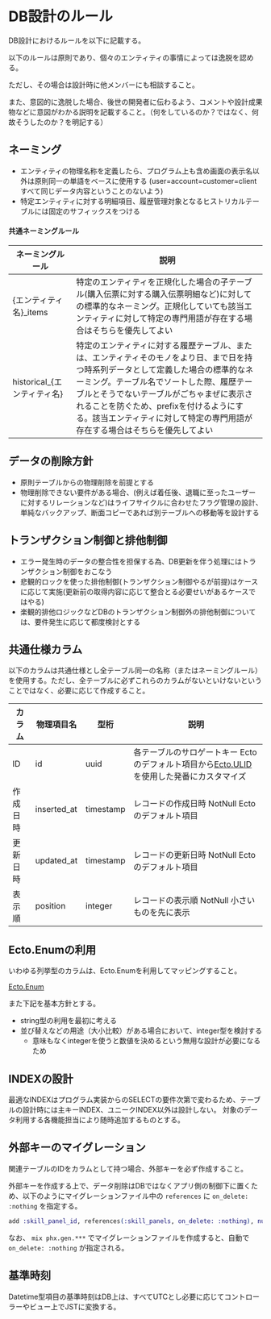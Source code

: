 # DB設計のルール

DB設計におけるルールを以下に記載する。

以下のルールは原則であり、個々のエンティティの事情によっては逸脱を認める。

ただし、その場合は設計時に他メンバーにも相談すること。

また、意図的に逸脱した場合、後世の開発者に伝わるよう、コメントや設計成果物などに意図がわかる説明を記載すること。（何をしているのか？ではなく、何故そうしたのか？を明記する）

## ネーミング

- エンティティの物理名称を定義したら、プログラム上も含め画面の表示名以外は原則同一の単語をベースに使用する  (user=account=customer=clientすべて同じデータ内容ということのないよう)
- 特定エンティティに対する明細項目、履歴管理対象となるヒストリカルテーブルには固定のサフィックスをつける

#### 共通ネーミングルール

| ネーミングルール | 説明 |
| ------- | ---- |
| {エンティティ名}_items | 特定のエンティティを正規化した場合の子テーブル(購入伝票に対する購入伝票明細など)に対しての標準的なネーミング。正規化していても該当エンティティに対して特定の専門用語が存在する場合はそちらを優先してよい |
| historical_{エンティティ名} | 特定のエンティティに対する履歴テーブル、または、エンティティそのモノをより日、まで日を持つ時系列データとして定義した場合の標準的なネーミング。テーブル名でソートした際、履歴テーブルとそうでないテーブルがごちゃまぜに表示されることを防ぐため、prefixを付けるようにする。該当エンティティに対して特定の専門用語が存在する場合はそちらを優先してよい |

## データの削除方針

- 原則テーブルからの物理削除を前提とする
- 物理削除できない要件がある場合、(例えば着任後、退職に至ったユーザーに対するリレーションなど)はライフサイクルに合わせたフラグ管理の設計、単純なバックアップ、断面コピーであれば別テーブルへの移動等を設計する

## トランザクション制御と排他制御

- エラー発生時のデータの整合性を担保する為、DB更新を伴う処理にはトランザクション制御をおこなう
- 悲観的ロックを使った排他制御(トランザクション制御やるが前提)はケースに応じて実施(更新前の取得内容に応じて整合とる必要せいがあるケースではやる)
- 楽観的排他ロジックなどDBのトランザクション制御外の排他制御については、要件発生に応じて都度検討とする

## 共通仕様カラム

以下のカラムは共通仕様とし全テーブル同一の名称（またはネーミングルール）を使用する。ただし、全テーブルに必ずこれらのカラムがないといけないということではなく、必要に応じて作成すること。

| カラム | 物理項目名 | 型桁 | 説明 |
| ---- | ---- | ---- |  ---- |
| ID | id | uuid | 各テーブルのサロゲートキー Ectoのデフォルト項目から[Ecto.ULID](https://hexdocs.pm/ecto_ulid/Ecto.ULID.html)を使用した発番にカスタマイズ |
| 作成日時 | inserted_at | timestamp | レコードの作成日時 NotNull Ectoのデフォルト項目 |
| 更新日時 | updated_at | timestamp | レコードの更新日時 NotNull Ectoのデフォルト項目 |
| 表示順 | position | integer | レコードの表示順 NotNull 小さいものを先に表示 |

## Ecto.Enumの利用

いわゆる列挙型のカラムは、Ecto.Enumを利用してマッピングすること。

[Ecto.Enum](https://hexdocs.pm/ecto/Ecto.Enum.html)

また下記を基本方針とする。

- string型の利用を最初に考える
- 並び替えなどの用途（大小比較）がある場合において、integer型を検討する
  - 意味もなくintegerを使うと数値を決めるという無用な設計が必要になるため

## INDEXの設計

最適なINDEXはプログラム実装からのSELECTの要件次第で変わるため、テーブルの設計時には主キーINDEX、ユニークINDEX以外は設計しない。
対象のデータ利用する各機能担当により随時追加するものとする。

## 外部キーのマイグレーション

関連テーブルのIDをカラムとして持つ場合、外部キーを必ず作成すること。

外部キーを作成する上で、データ削除はDBではなくアプリ側の制御下に置くため、以下のようにマイグレーションファイル中の `references` に `on_delete: :nothing` を指定する。

```elixir
add :skill_panel_id, references(:skill_panels, on_delete: :nothing), null: false
```

なお、 `mix phx.gen.***` でマイグレーションファイルを作成すると、自動で `on_delete: :nothing` が指定される。

## 基準時刻

Datetime型項目の基準時刻はDB上は、すべてUTCとし必要に応じてコントローラーやビュー上でJSTに変換する。

